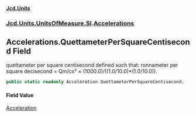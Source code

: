 #### [Jcd.Units](index.md 'index')
### [Jcd.Units.UnitsOfMeasure.SI](Jcd.Units.UnitsOfMeasure.SI.md 'Jcd.Units.UnitsOfMeasure.SI').[Accelerations](Accelerations.md 'Jcd.Units.UnitsOfMeasure.SI.Accelerations')

## Accelerations.QuettameterPerSquareCentisecond Field

quettameter per square centisecond defined such that: ronnameter per square decisecond = Qm/cs² ×
(1000.0)/((1.0/10.0)*(1.0/10.0)).

```csharp
public static readonly Acceleration QuettameterPerSquareCentisecond;
```

#### Field Value
[Acceleration](Acceleration.md 'Jcd.Units.UnitTypes.Acceleration')